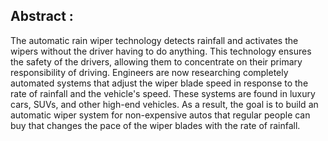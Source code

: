 ## Abstract :
The automatic rain wiper technology detects rainfall and activates the wipers without the driver having to do anything. This technology ensures the safety of the drivers, allowing them to concentrate on their primary responsibility of driving. Engineers are now researching completely automated systems that adjust the wiper blade speed in response to the rate of rainfall and the vehicle's speed. These systems are found in luxury cars, SUVs, and other high-end vehicles. As a result, the goal is to build an automatic wiper system for non-expensive autos that regular people can buy that changes the pace of the wiper blades with the rate of rainfall.
